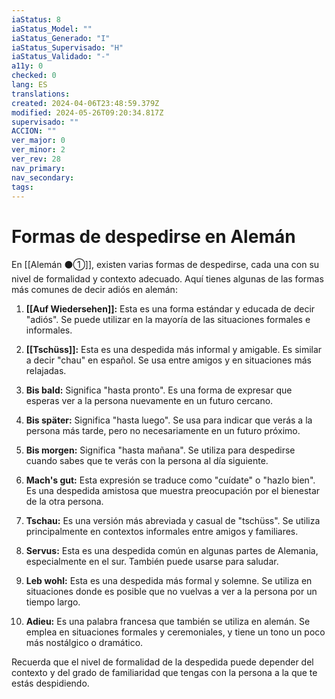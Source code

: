 ```yaml
---
iaStatus: 8
iaStatus_Model: ""
iaStatus_Generado: "I"
iaStatus_Supervisado: "H"
iaStatus_Validado: "-"
a11y: 0
checked: 0
lang: ES
translations: 
created: 2024-04-06T23:48:59.379Z
modified: 2024-05-26T09:20:34.817Z
supervisado: ""
ACCION: ""
ver_major: 0
ver_minor: 2
ver_rev: 28
nav_primary: 
nav_secondary: 
tags:
---
```

# Formas de despedirse en Alemán
 

En [[Alemán ⚫①]], existen varias formas de despedirse, cada una con su nivel de formalidad y contexto adecuado. Aquí tienes algunas de las formas más comunes de decir adiós en alemán:

1. **[[Auf Wiedersehen]]:** Esta es una forma estándar y educada de decir "adiós". Se puede utilizar en la mayoría de las situaciones formales e informales.
    
2. **[[Tschüss]]:** Esta es una despedida más informal y amigable. Es similar a decir "chau" en español. Se usa entre amigos y en situaciones más relajadas.
    
3. **Bis bald:** Significa "hasta pronto". Es una forma de expresar que esperas ver a la persona nuevamente en un futuro cercano.
    
4. **Bis später:** Significa "hasta luego". Se usa para indicar que verás a la persona más tarde, pero no necesariamente en un futuro próximo.
    
5. **Bis morgen:** Significa "hasta mañana". Se utiliza para despedirse cuando sabes que te verás con la persona al día siguiente.
    
6. **Mach's gut:** Esta expresión se traduce como "cuídate" o "hazlo bien". Es una despedida amistosa que muestra preocupación por el bienestar de la otra persona.
    
7. **Tschau:** Es una versión más abreviada y casual de "tschüss". Se utiliza principalmente en contextos informales entre amigos y familiares.
    
8. **Servus:** Esta es una despedida común en algunas partes de Alemania, especialmente en el sur. También puede usarse para saludar.
    
9. **Leb wohl:** Esta es una despedida más formal y solemne. Se utiliza en situaciones donde es posible que no vuelvas a ver a la persona por un tiempo largo.
    
10. **Adieu:** Es una palabra francesa que también se utiliza en alemán. Se emplea en situaciones formales y ceremoniales, y tiene un tono un poco más nostálgico o dramático.
    

Recuerda que el nivel de formalidad de la despedida puede depender del contexto y del grado de familiaridad que tengas con la persona a la que te estás despidiendo.